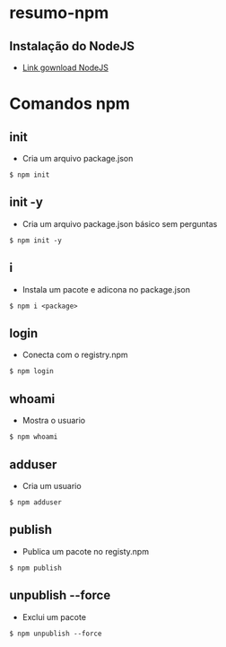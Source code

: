 # resumo-npm

## Instalação do NodeJS
* [Link gownload NodeJS](https://nodejs.org)


# Comandos npm

## init
* Cria um arquivo package.json
```
$ npm init
```

## init -y
* Cria um arquivo package.json básico sem perguntas
```
$ npm init -y
```

## i 
* Instala um pacote e adicona no package.json
```
$ npm i <package>
```

## login
* Conecta com o registry.npm
```
$ npm login
```

## whoami
* Mostra o usuario
```
$ npm whoami
```

## adduser
* Cria um usuario
```
$ npm adduser
```

## publish
* Publica um pacote no registy.npm
```
$ npm publish
```

## unpublish --force
* Exclui um pacote
```
$ npm unpublish --force
```